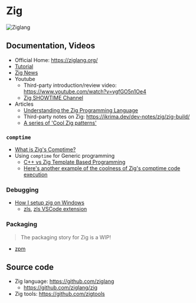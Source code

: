 # Zig

![Ziglang](https://ziglang.org/zig-logo-light.svg)

## Documentation, Videos

* Official Home: <https://ziglang.org/>
* [Tutorial](https://ziglearn.org/)
* [Zig News](https://zig.news/)
* Youtube
  * Third-party introduction/review video: <https://www.youtube.com/watch?v=ygfGO5n1Oe4>
  * [Zig SHOWTIME Channel](https://www.youtube.com/c/ZigSHOWTIME)
* Articles
  * [Understanding the Zig Programming Language](https://medium.com/swlh/zig-the-introduction-dcd173a86975)
  * Third-party notes on Zig: <https://ikrima.dev/dev-notes/zig/zig-build/>
  * [A series of 'Cool Zig patterns'](https://zig.news/xq/cool-zig-patterns-305o)

### `comptime`

* [What is Zig's Comptime?](https://kristoff.it/blog/what-is-zig-comptime/)
* Using `comptime` for Generic programming
  * [C++ vs Zig Template Based Programming](https://levelup.gitconnected.com/c-vs-zig-template-based-programming-d3e248885aa)
  * [Here's another example of the coolness of Zig's comptime code execution](https://news.ycombinator.com/item?id=26375172)

### Debugging

* [How I setup zig on Windows](https://www.reddit.com/r/Zig/comments/hqjw0n/how_i_setup_zig_on_windows/?utm_source=share&utm_medium=web2x)
  * [zls](https://github.com/zigtools/zls), [zls VSCode extension](https://github.com/zigtools/zls-vscode)

### Packaging

> The packaging story for Zig is a WIP!

* [zpm](https://github.com/zigtools/zpm)

## Source code

* Zig language: <https://github.com/ziglang>
  * <https://github.com/ziglang/zig>
* Zig tools: <https://github.com/zigtools>
